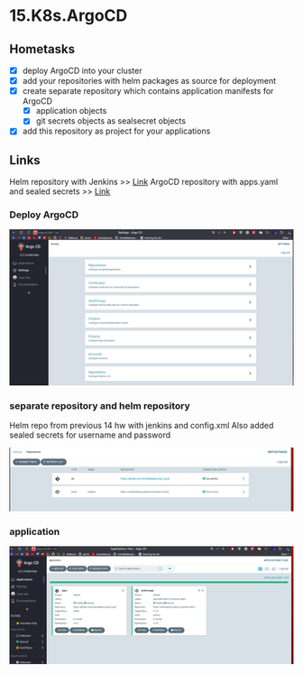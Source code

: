 # 15.K8s.ArgoCD

## Hometasks

- [x] deploy ArgoCD into your cluster
- [x] add your repositories with helm packages as source for deployment
- [x] create separate repository which contains application manifests for ArgoCD
    - [x] application objects
    - [x] git secrets objects as sealsecret objects
- [x] add this repository as project for your applications

## Links

Helm repository with Jenkins >> [Link](https://github.com/AndreiBaitau/jenkins-helm)
ArgoCD repository with apps.yaml and sealed secrets >> [Link](https://github.com/AndreiBaitau/argo-cd/tree/main)

### Deploy ArgoCD

![argo_deploy](argo_deploy.png)

### separate repository and helm repository

Helm repo from previous 14 hw with jenkins and config.xml
Also added sealed secrets for username and password 

![argo_repo](argo_repo.png)

### application

![health](health.png)